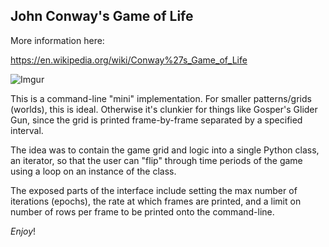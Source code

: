 ## John Conway's Game of Life

More information here:

https://en.wikipedia.org/wiki/Conway%27s_Game_of_Life

![Imgur](http://i.imgur.com/0Haitkx.png)

This is a command-line "mini" implementation. For smaller patterns/grids (worlds),
this is ideal. Otherwise it's clunkier for things like Gosper's Glider Gun, since the
grid is printed frame-by-frame separated by a specified interval.

The idea was to contain the game grid and logic into a single Python class, an iterator, 
so that the user can "flip" through time periods of the game using a loop on an instance
of the class. 

The exposed parts of the interface include setting the max number of iterations (epochs), 
the rate at which frames are printed, and a limit on number of rows per frame 
to be printed onto the command-line.

_Enjoy_!
